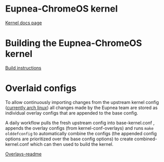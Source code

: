# Eupnea-ChromeOS kernel

[Kernel docs page](https://eupnea-linux.github.io/docs/project/kernels#chromeos-eupnea-kernel)

# Building the Eupnea-ChromeOS kernel

[Build instructions](https://eupnea-linux.github.io/docs/compile/kernel#building-the-eupnea-chromeos-kernel)

# Overlaid configs

To allow continuously importing changes from the upstream kernel
config ([currently arch linux](https://raw.githubusercontent.com/archlinux/svntogit-packages/packages/linux/trunk/config))
all changes made by the Eupnea team are stored as individual overlay configs that are appended to the base config.

A daily workflow pulls the fresh upstream config into base-kernel.conf , appends the overlay configs (from
kernel-conf-overlays) and runs `make olddefconfig` to automatically combine the configs (the appended config options are
prioritized over the base config options) to create combined-kernel.conf which can then used to build the kernel.

[Overlays-readme](kernel-conf-overlays/README.md)